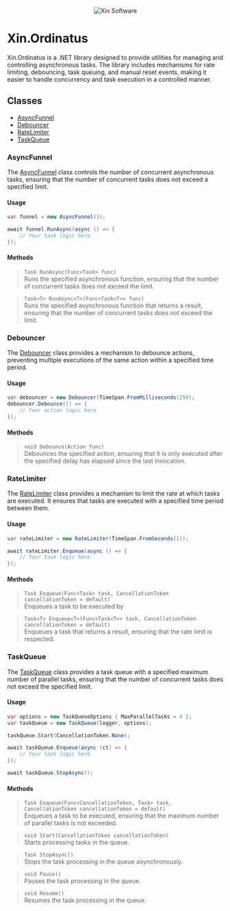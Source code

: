 <div align="center">
    <img src="https://www.xin.software/images/Title1_Dark.png" alt="Xin Software">
</div>

# Xin.Ordinatus

Xin.Ordinatus is a .NET library designed to provide utilities for managing and controlling asynchronous tasks. The library includes mechanisms for rate limiting, debouncing, task queuing, and manual reset events, making it easier to handle concurrency and task execution in a controlled manner.

## Classes

- [AsyncFunnel](#AsyncFunnel)
- [Debouncer](#Debouncer)
- [RateLimiter](#RateLimiter)
- [TaskQueue](#TaskQueue)


### AsyncFunnel
The [AsyncFunnel](src/Xin.Ordinatus/AsyncFunnel.cs) class controls the number of concurrent asynchronous tasks, ensuring that the number of concurrent tasks does not exceed a specified limit.

#### Usage
```csharp
var funnel = new AsyncFunnel(3);

await funnel.RunAsync(async () => {
    // Your task logic here
});
```

#### Methods
> `Task RunAsync(Func<Task> func)`  
Runs the specified asynchronous function, ensuring that the number of concurrent tasks does not exceed the limit.

> `Task<T> RunAsync<T>(Func<Task<T>> func)`  
Runs the specified asynchronous function that returns a result, ensuring that the number of concurrent tasks does not exceed the limit.


### Debouncer
The [Debouncer](src/Xin.Ordinatus/Debouncer.cs) class provides a mechanism to debounce actions, preventing multiple executions of the same action within a specified time period.

#### Usage
```csharp
var debouncer = new Debouncer(TimeSpan.FromMilliseconds(250);
debouncer.Debounce(() => {
    // Your action logic here
});
```

#### Methods
> `void Debounce(Action func)`  
Debounces the specified action, ensuring that it is only executed after the specified delay has elapsed since the last invocation.


### RateLimiter
The [RateLimiter](src/Xin.Ordinatus/RateLimiter) class provides a mechanism to limit the rate at which tasks are executed. It ensures that tasks are executed with a specified time period between them.

#### Usage
```csharp
var rateLimiter = new RateLimiter(TimeSpan.FromSeconds(1));

await rateLimiter.Enqueue(async () => {
    // Your task logic here
});
```

#### Methods
> `Task Enqueue(Func<Task> task, CancellationToken cancellationToken = default)`  
Enqueues a task to be executed by

> `Task<T> Enqueue<T>(Func<Task<T>> task, CancellationToken cancellationToken = default)`  
Enqueues a task that returns a result, ensuring that the rate limit is respected.


### TaskQueue
The [TaskQueue](src/Xin.Ordinatus/TaskQueue.cs) class provides a task queue with a specified maximum number of parallel tasks, ensuring that the number of concurrent tasks does not exceed the specified limit.

#### Usage
```csharp
var options = new TaskQueueOptions { MaxParallelTasks = 4 };
var taskQueue = new TaskQueue(logger, options);

taskQueue.Start(CancellationToken.None);

await taskQueue.Enqueue(async (ct) => {
    // Your task logic here
});

await taskQueue.StopAsync();
```

#### Methods
> `Task Enqueue(Func<CancellationToken, Task> task, CancellationToken cancellationToken = default)`  
Enqueues a task to be executed, ensuring that the maximum number of parallel tasks is not exceeded.

> `void Start(CancellationToken cancellationToken)`  
Starts processing tasks in the queue.

> `Task StopAsync()`  
Stops the task processing in the queue asynchronously.

> `void Pause()`  
Pauses the task processing in the queue.

> `void Resume()`  
Resumes the task processing in the queue.
